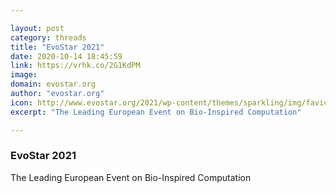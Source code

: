 ```yaml
---

layout: post
category: threads
title: "EvoStar 2021"
date: 2020-10-14 18:45:59
link: https://vrhk.co/2G1KdPM
image: 
domain: evostar.org
author: "evostar.org"
icon: http://www.evostar.org/2021/wp-content/themes/sparkling/img/favicon.ico
excerpt: "The Leading European Event on Bio-Inspired Computation"

---
```


### EvoStar 2021

The Leading European Event on Bio-Inspired Computation
